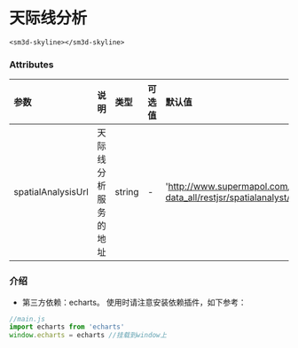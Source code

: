 

# 天际线分析



<sm-iframe src="http://support.supermap.com.cn:8090/webgl/examples/component/vue_skyline.html"></sm-iframe>

```vue
<sm3d-skyline></sm3d-skyline>
```

### Attributes

| 参数               | 说明                 | 类型   | 可选值 | 默认值                                                       |
| :----------------- | :------------------- | :----- | :----- | :----------------------------------------------------------- |
| spatialAnalysisUrl | 天际线分析服务的地址 | string | -      | 'http://www.supermapol.com/realspace/services/spatialAnalysis-data_all/restjsr/spatialanalyst/geometry/3d/skylinesectorbody.json' |                                                      |

### 介绍
- 第三方依赖：echarts。
使用时请注意安装依赖插件，如下参考：
```js
//main.js
import echarts from 'echarts'
window.echarts = echarts //挂载到window上
```